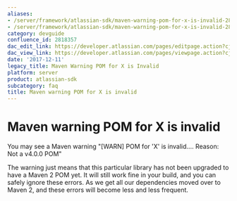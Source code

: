 ```yaml
---
aliases:
- /server/framework/atlassian-sdk/maven-warning-pom-for-x-is-invalid-2818357.html
- /server/framework/atlassian-sdk/maven-warning-pom-for-x-is-invalid-2818357.md
category: devguide
confluence_id: 2818357
dac_edit_link: https://developer.atlassian.com/pages/editpage.action?cjm=wozere&pageId=2818357
dac_view_link: https://developer.atlassian.com/pages/viewpage.action?cjm=wozere&pageId=2818357
date: '2017-12-11'
legacy_title: Maven Warning POM for X is Invalid
platform: server
product: atlassian-sdk
subcategory: faq
title: Maven warning POM for X is invalid
---
```

# Maven warning POM for X is invalid

You may see a Maven warning "\[WARN\] POM for 'X' is invalid.... Reason: Not a v4.0.0 POM"

The warning just means that this particular library has not been upgraded to have a Maven 2 POM yet. It will still work fine in your build, and you can safely ignore these errors. As we get all our dependencies moved over to Maven 2, and these errors will become less and less frequent.



















































































































































































































































